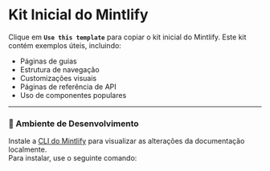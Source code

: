 # Kit Inicial do Mintlify

Clique em **`Use this template`** para copiar o kit inicial do Mintlify. Este kit contém exemplos úteis, incluindo:

- Páginas de guias  
- Estrutura de navegação  
- Customizações visuais  
- Páginas de referência de API  
- Uso de componentes populares  

---

### 🧪 Ambiente de Desenvolvimento

Instale a [CLI do Mintlify](https://www.npmjs.com/package/mint) para visualizar as alterações da documentação localmente.  
Para instalar, use o seguinte comando:
